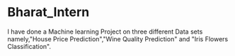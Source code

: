 # Bharat_Intern
I have done a Machine learning Project on three different Data sets namely,"House Price Prediction","Wine Quality Prediction" and "Iris Flowers Classification".
